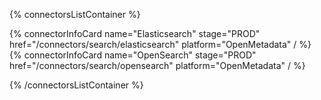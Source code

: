{% connectorsListContainer %}

{% connectorInfoCard name="Elasticsearch" stage="PROD" href="/connectors/search/elasticsearch" platform="OpenMetadata" / %}
{% connectorInfoCard name="OpenSearch" stage="PROD" href="/connectors/search/opensearch" platform="OpenMetadata" / %}

{% /connectorsListContainer %}